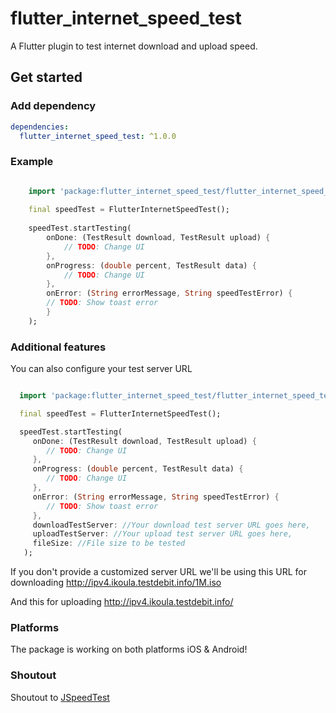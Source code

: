 # flutter_internet_speed_test

A Flutter plugin to test internet download and upload speed.

## Get started

### Add dependency

```yaml
dependencies:
  flutter_internet_speed_test: ^1.0.0
```

### Example

```dart

    import 'package:flutter_internet_speed_test/flutter_internet_speed_test.dart';
    
    final speedTest = FlutterInternetSpeedTest();
    
    speedTest.startTesting(
        onDone: (TestResult download, TestResult upload) {
            // TODO: Change UI
        },
        onProgress: (double percent, TestResult data) {
            // TODO: Change UI
        },
        onError: (String errorMessage, String speedTestError) {
        // TODO: Show toast error
        }
    );

```

### Additional features

You can also configure your test server URL

```dart

  import 'package:flutter_internet_speed_test/flutter_internet_speed_test.dart';

  final speedTest = FlutterInternetSpeedTest();

  speedTest.startTesting(
     onDone: (TestResult download, TestResult upload) {
        // TODO: Change UI
     },
     onProgress: (double percent, TestResult data) {
        // TODO: Change UI
     },
     onError: (String errorMessage, String speedTestError) {
        // TODO: Show toast error
     },
     downloadTestServer: //Your download test server URL goes here,
     uploadTestServer: //Your upload test server URL goes here,
     fileSize: //File size to be tested
   );

```

If you don't provide a customized server URL we'll be using this URL for downloading
http://ipv4.ikoula.testdebit.info/1M.iso

And this for uploading
http://ipv4.ikoula.testdebit.info/

### Platforms

The package is working on both platforms iOS & Android!

### Shoutout

Shoutout to [JSpeedTest](https://github.com/bertrandmartel/speed-test-lib)
